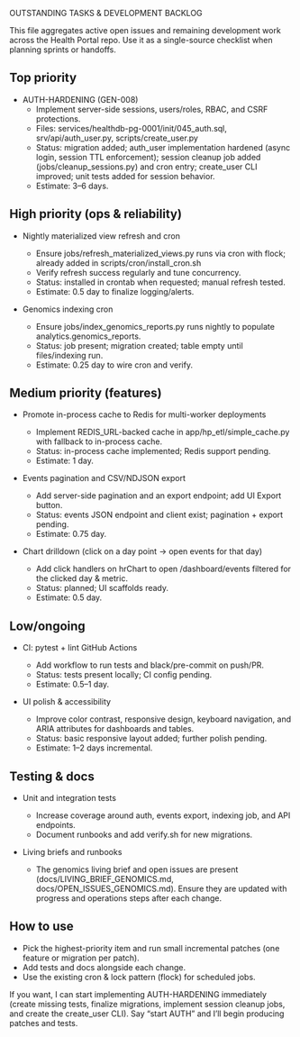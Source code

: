 OUTSTANDING TASKS & DEVELOPMENT BACKLOG

This file aggregates active open issues and remaining development work across the Health Portal repo. Use it as a single-source checklist when planning sprints or handoffs.

Top priority
------------
- AUTH-HARDENING (GEN-008)
  - Implement server-side sessions, users/roles, RBAC, and CSRF protections.
  - Files: services/healthdb-pg-0001/init/045_auth.sql, srv/api/auth_user.py, scripts/create_user.py
  - Status: migration added; auth_user implementation hardened (async login, session TTL enforcement); session cleanup job added (jobs/cleanup_sessions.py) and cron entry; create_user CLI improved; unit tests added for session behavior.
  - Estimate: 3–6 days.

High priority (ops & reliability)
---------------------------------
- Nightly materialized view refresh and cron
  - Ensure jobs/refresh_materialized_views.py runs via cron with flock; already added in scripts/cron/install_cron.sh
  - Verify refresh success regularly and tune concurrency.
  - Status: installed in crontab when requested; manual refresh tested.
  - Estimate: 0.5 day to finalize logging/alerts.

- Genomics indexing cron
  - Ensure jobs/index_genomics_reports.py runs nightly to populate analytics.genomics_reports.
  - Status: job present; migration created; table empty until files/indexing run.
  - Estimate: 0.25 day to wire cron and verify.

Medium priority (features)
--------------------------
- Promote in-process cache to Redis for multi-worker deployments
  - Implement REDIS_URL-backed cache in app/hp_etl/simple_cache.py with fallback to in-process cache.
  - Status: in-process cache implemented; Redis support pending.
  - Estimate: 1 day.

- Events pagination and CSV/NDJSON export
  - Add server-side pagination and an export endpoint; add UI Export button.
  - Status: events JSON endpoint and client exist; pagination + export pending.
  - Estimate: 0.75 day.

- Chart drilldown (click on a day point → open events for that day)
  - Add click handlers on hrChart to open /dashboard/events filtered for the clicked day & metric.
  - Status: planned; UI scaffolds ready.
  - Estimate: 0.5 day.

Low/ongoing
-----------
- CI: pytest + lint GitHub Actions
  - Add workflow to run tests and black/pre-commit on push/PR.
  - Status: tests present locally; CI config pending.
  - Estimate: 0.5–1 day.

- UI polish & accessibility
  - Improve color contrast, responsive design, keyboard navigation, and ARIA attributes for dashboards and tables.
  - Status: basic responsive layout added; further polish pending.
  - Estimate: 1–2 days incremental.

Testing & docs
--------------
- Unit and integration tests
  - Increase coverage around auth, events export, indexing job, and API endpoints.
  - Document runbooks and add verify.sh for new migrations.

- Living briefs and runbooks
  - The genomics living brief and open issues are present (docs/LIVING_BRIEF_GENOMICS.md, docs/OPEN_ISSUES_GENOMICS.md). Ensure they are updated with progress and operations steps after each change.

How to use
----------
- Pick the highest-priority item and run small incremental patches (one feature or migration per patch).
- Add tests and docs alongside each change.
- Use the existing cron & lock pattern (flock) for scheduled jobs.

If you want, I can start implementing AUTH-HARDENING immediately (create missing tests, finalize migrations, implement session cleanup jobs, and create the create_user CLI). Say “start AUTH” and I’ll begin producing patches and tests.
